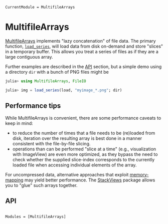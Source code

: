```@meta
CurrentModule = MultifileArrays
```

# MultifileArrays

[MultifileArrays](https://github.com/JuliaIO/MultifileArrays.jl) implements "lazy concatenation" of file data. The primary function, [`load_series`](@ref), will load data from disk on-demand and store "slices" in a temporary buffer. This allows you treat a series of files as if they are a large contiguous array.

Further examples are described in the [API](@ref) section, but a simple demo using a directory `dir` with a bunch of PNG files might be

```julia
julia> using MultifileArrays, FileIO

julia> img = load_series(load, "myimage_*.png"; dir)
```

## Performance tips

While MultifileArrays is convenient, there are some performance caveats to keep in mind:

- to reduce the number of times that a file needs to be (re)loaded from disk, iteration over the resulting array is best done in a manner consistent with the file-by-file slicing.
- operations than can be performed "slice at a time" (e.g., visualization with ImageView) are even more optimized, as they bypass the need to check whether the supplied slice-index corresponds to the currently loaded file when accessing individual elements of the array.

For uncompressed data, alternative approaches that exploit [memory-mapping](https://en.wikipedia.org/wiki/Memory-mapped_file) may yield better performance. The [StackViews](https://github.com/JuliaArrays/StackViews.jl) package allows you to "glue" such arrays together.

## API

```@index
```

```@autodocs
Modules = [MultifileArrays]
```

